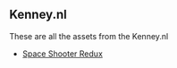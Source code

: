 ## Kenney.nl

These are all the assets from the Kenney.nl

- [Space Shooter Redux](https://kenney.nl/assets/space-shooter-redux)